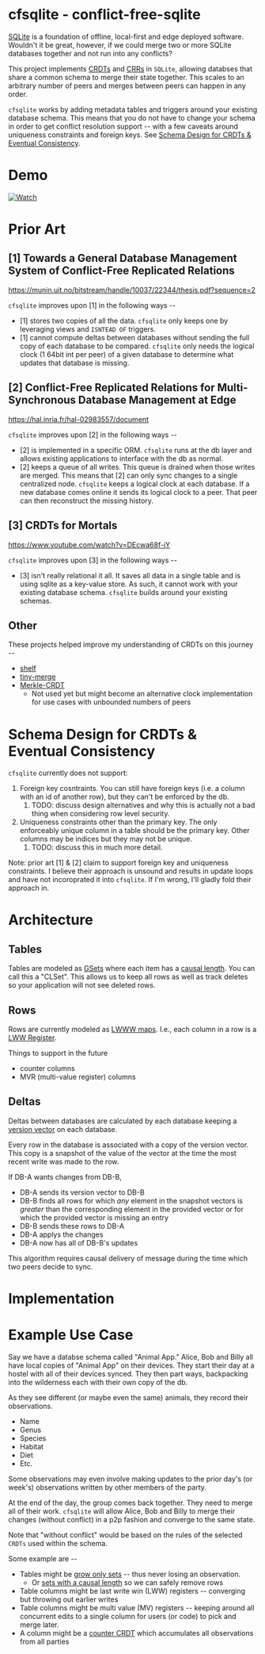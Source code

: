 # cfsqlite - conflict-free-sqlite

[SQLite](https://www.sqlite.org/index.html) is a foundation of offline, local-first and edge deployed software. Wouldn't it be great, however, if we could merge two or more SQLite databases together and not run into any conflicts?

This project implements [CRDTs](https://crdt.tech/) and [CRRs](https://hal.inria.fr/hal-02983557/document) in `SQLite`, allowing databses that share a common schema to merge their state together. This scales to an arbitrary number of peers and merges between peers can happen in any order.

`cfsqlite` works by adding metadata tables and triggers around your existing database schema. This means that you do not have to change your schema in order to get conflict resolution support -- with a few caveats around uniqueness constraints and foreign keys. See [Schema Design for CRDTs & Eventual Consistency](#schema-design-for-crdts---eventual-consistency).

# Demo

[![Watch](https://img.youtube.com/vi/TKOGItt04OA/maxresdefault.jpg)](https://youtu.be/TKOGItt04OA)

# Prior Art

## [1] Towards a General Database Management System of Conflict-Free Replicated Relations
https://munin.uit.no/bitstream/handle/10037/22344/thesis.pdf?sequence=2

`cfsqlite` improves upon [1] in the following ways --

- [1] stores two copies of all the data. `cfsqlite` only keeps one by leveraging views and `ISNTEAD OF` triggers.
- [1] cannot compute deltas between databases without sending the full copy of each database to be compared. `cfsqlite` only needs the logical clock (1 64bit int per peer) of a given database to determine what updates that database is missing.

## [2] Conflict-Free Replicated Relations for Multi-Synchronous Database Management at Edge
https://hal.inria.fr/hal-02983557/document

`cfsqlite` improves upon [2] in the following ways --

- [2] is implemented in a specific ORM. `cfsqlite` runs at the db layer and allows existing applications to interface with the db as normal.
- [2] keeps a queue of all writes. This queue is drained when those writes are merged. This means that [2] can only sync changes to a single centralized node. `cfsqlite` keeps a logical clock at each database. If a new database comes online it sends its logical clock to a peer. That peer can then reconstruct the missing history.

## [3] CRDTs for Mortals
https://www.youtube.com/watch?v=DEcwa68f-jY

`cfsqlite` improves upon [3] in the following ways --

- [3] isn't really relational it all. It saves all data in a single table and is using sqlite as a key-value store. As such, it cannot work with your existing database schema. `cfsqlite` builds around your existing schemas.

## Other

These projects helped improve my understanding of CRDTs on this journey --

- [shelf](https://github.com/dglittle/shelf)
- [tiny-merge](https://github.com/siliconjungle/tiny-merge)
- [Merkle-CRDT](https://arxiv.org/pdf/2004.00107.pdf)
  - Not used yet but might become an alternative clock implementation for use cases with unbounded numbers of peers

# Schema Design for CRDTs & Eventual Consistency

`cfsqlite` currently does not support:
1. Foreign key cosntraints. You can still have foreign keys (i.e. a column with an id of another row), but they can't be enforced by the db.
   1. TODO: discuss design alternatives and why this is actually not a bad thing when considering row level security.
2. Uniqueness constraints other than the primary key. The only enforceably unique column in a table should be the primary key. Other columns may be indices but they may not be unique.
   1. TODO: discuss this in much more detail.


Note: prior art [1] & [2] claim to support foreign key and uniqueness constraints. I believe their approach is unsound and results in update loops and have not incoroprated it into `cfsqlite`. If I'm wrong, I'll gladly fold their approach in.

# Architecture

## Tables

Tables are modeled as [GSets](https://en.wikipedia.org/wiki/Conflict-free_replicated_data_type#G-Set_(Grow-only_Set)) where each item has a [causal length](https://munin.uit.no/bitstream/handle/10037/19591/article.pdf?sequence=2). You can call this a "CLSet". This allows us to keep all rows as well as track deletes so your application will not see deleted rows.

## Rows

Rows are currently modeled as [LWWW maps](https://bartoszsypytkowski.com/crdt-map/#crdtmapwithlastwritewinsupdates). I.e., each column in a row is a [LWW Register](https://bartoszsypytkowski.com/operation-based-crdts-registers-and-sets/#lastwritewinsregister).

Things to support in the future
- counter columns
- MVR (multi-value register) columns

## Deltas

Deltas between databases are calculated by each database keeping a [version vector](https://en.wikipedia.org/wiki/Version_vector) on each database.

Every row in the database is associated with a copy of the version vector. This copy is a snapshot of the value of the vector at the time the most recent write was made to the row.

If DB-A wants changes from DB-B,
- DB-A sends its version vector to DB-B
- DB-B finds all rows for which _any_ element in the snapshot vectors is _greater_ than the corresponding element in the provided vector or for which the provided vector is missing an entry
- DB-B sends these rows to DB-A
- DB-A applys the changes
- DB-A now has all of DB-B's updates

This algorithm requires causal delivery of message during the time which two peers decide to sync.

# Implementation

# Example Use Case
Say we have a databse schema called "Animal App." Alice, Bob and Billy all have local copies of "Animal App" on their devices. They start their day at a hostel with all of their devices synced. They then part ways, backpacking into the wilderness each with their own copy of the db.

As they see different (or maybe even the same) animals, they record their observations. 
- Name
- Genus
- Species
- Habitat
- Diet
- Etc.

Some observations may even involve making updates to the prior day's (or week's) observations written by other members of the party.

At the end of the day, the group comes back together. They need to merge all of their work. `cfsqlite` will allow Alice, Bob and Billy to merge their changes (without conflict) in a p2p fashion and converge to the same state.

Note that "without conflict" would be based on the rules of the selected `CRDTs` used within the schema.

Some example are --
- Tables might be [grow only sets](https://en.wikipedia.org/wiki/Conflict-free_replicated_data_type#G-Set_(Grow-only_Set)) -- thus never losing an observation.
  - Or [sets with a causal length](https://www.youtube.com/watch?v=l4JxlK8Qzvs) so we can safely remove rows
- Table columns might be last write win (LWW) registers -- converging but throwing out earlier writes
- Table columns might be multi value (MV) registers -- keeping around all concurrent edits to a single column for users (or code) to pick and merge later.
- A column might be a [counter CRDT](https://www.cs.utexas.edu/~rossbach/cs380p-fall2019/papers/Counters.html) which accumulates all observations from all parties
